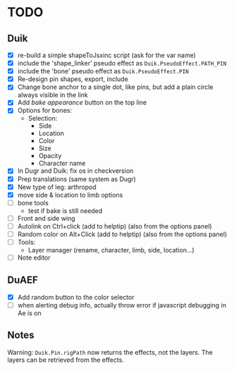 # TODO

## Duik

- [x] re-build a simple shapeToJsxinc script (ask for the var name)
- [x] include the 'shape_linker' pseudo effect as `Duik.PseudoEffect.PATH_PIN`
- [x] include the 'bone' pseudo effect as `Duik.PseudoEffect.PIN`
- [x] Re-design pin shapes, export, include
- [x] Change bone anchor to a single dot, like pins, but add a plain circle always visible in the link
- [x] Add *bake appearance* button on the top line
- [x] Options for bones:
    - Selection:
        - Side
        - Location
        - Color
        - Size
        - Opacity
        - Character name
- [x] In Dugr and Duik: fix os in checkversion
- [x] Prep translations (same system as Dugr)
- [x] New type of leg: arthropod
- [x] move side & location to limb options
- [ ] bone tools
    - test if bake is still needed
- [ ] Front and side wing
- [ ] Autolink on Ctrl+click (add to helptip) (also from the options panel)
- [ ] Random color on Alt+Click (add to helptip) (also from the options panel)
- [ ] Tools:
    - Layer manager (rename, character, limb, side, location...)
- [ ] Note editor

## DuAEF

- [x] Add random button to the color selector
- [ ] when alerting debug info, actually throw error if javascript debugging in Ae is on

## Notes

Warning: `Duik.Pin.rigPath` now returns the effects, not the layers. The layers can be retrieved from the effects.